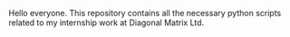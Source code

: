 Hello everyone. This repository contains all the necessary python scripts related to my internship work at Diagonal Matrix Ltd.
